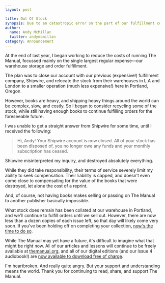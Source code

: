 ```yaml
---
layout: post

title: Out Of Stock
synopsis: Due to an catastropic error on the part of our fulfillment company, almost all of our print editions have been destroyed.
author:
  name: Andy McMillan
  twitter: andymcmillan
category: Announcement
---
```


At the end of last year, I began working to reduce the costs of running The Manual, focussed mainly on the single largest regular expense—our warehouse storage and order fulfillment.
 
The plan was to close our account with our previous (expensive!) fulfillment company, Shipwire, and relocate the stock from their warehouses in L.A and London to a smaller operation (much less expensive!) here in Portland, Oregon.
 
However, books are heavy, and shipping heavy things around the world can be complex, slow, and costly. So I began to consider recycling some of the stock, while still having enough books to continue fulfilling orders for the foreseeable future.
 
I was unable to get a straight answer from Shipwire for some time, until I received the following:
 
> Hi, Andy! Your Shipwire account is now closed. All of your stock has been disposed of, you no longer owe any funds and your monthly subscription has ceased. 
 
Shipwire misinterpreted my inquiry, and destroyed absolutely everything.
 
While they did take responsibility, their terms of service severely limit my ability to seek compensation. Their liability is capped, and doesn't even come close to compensating for the value of the books that were destroyed, let alone the cost of a reprint.
 
And, of course, not having books makes selling or passing on The Manual to another publisher basically impossible.
 
What stock does remain has been collated at our warehouse in Portland, and we'll continue to fulfill orders until we sell out. However, there are now less than a dozen copies of each issue left, so that day will likely come very soon. If you've been holding off on completing your collection, [now's the time to do so](http://shop.themanual.org).
 
While The Manual may yet have a future, it's difficult to imagine what that might be right now. All of our articles and lessons will continue to be freely available at [themanual.org](https://themanual.org), and all of our digital editions (and our Issue 4 audiobook!) are [now available to download free of charge](https://www.dropbox.com/sh/5xsz8zcec1ck4oj/AACw5C06-HuXvfrsGqfFIKLka?dl=0).
 
I'm heartbroken. And really quite angry. But your support and understanding means the world. Thank you for continuing to read, share, and support The Manual.
